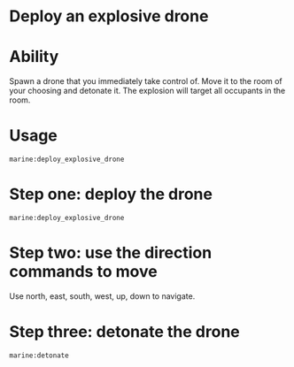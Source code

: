 # Deploy an explosive drone

# Ability
Spawn a drone that you immediately take control of. Move it to the room of your choosing and detonate it. The explosion will target all occupants in the room.

# Usage
`marine:deploy_explosive_drone`

# Step one: deploy the drone
`marine:deploy_explosive_drone`

# Step two: use the direction commands to move
Use north, east, south, west, up, down to navigate.

# Step three: detonate the drone
`marine:detonate`

